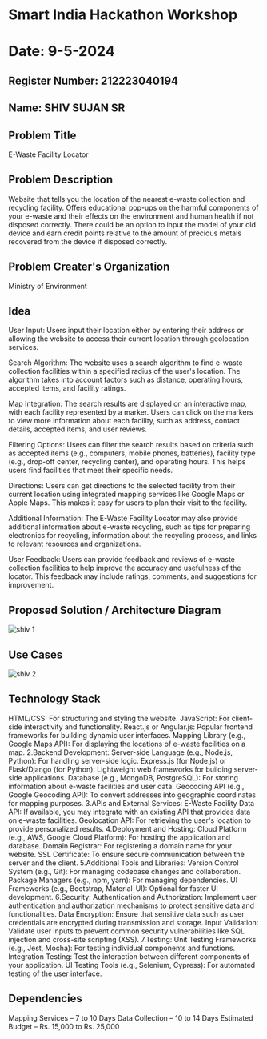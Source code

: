 # Smart India Hackathon Workshop
# Date: 9-5-2024
## Register Number: 212223040194
## Name: SHIV SUJAN SR
## Problem Title
E-Waste Facility Locator
## Problem Description
Website that tells you the location of the nearest e-waste collection and recycling facility. Offers educational pop-ups on the harmful components of your e-waste and their effects on the environment and human health if not disposed correctly. There could be an option to input the model of your old device and earn credit points relative to the amount of precious metals recovered from the device if disposed correctly.
## Problem Creater's Organization
Ministry of Environment

## Idea

User Input:
Users input their location either by entering their address or allowing the website to access their current location through geolocation services.

Search Algorithm:
The website uses a search algorithm to find e-waste collection facilities within a specified radius of the user's location. The algorithm takes into account factors such as distance, operating hours, accepted items, and facility ratings.

Map Integration:
The search results are displayed on an interactive map, with each facility represented by a marker. Users can click on the markers to view more information about each facility, such as address, contact details, accepted items, and user reviews.

Filtering Options:
Users can filter the search results based on criteria such as accepted items (e.g., computers, mobile phones, batteries), facility type (e.g., drop-off center, recycling center), and operating hours. This helps users find facilities that meet their specific needs.

Directions:
Users can get directions to the selected facility from their current location using integrated mapping services like Google Maps or Apple Maps. This makes it easy for users to plan their visit to the facility.

Additional Information:
The E-Waste Facility Locator may also provide additional information about e-waste recycling, such as tips for preparing electronics for recycling, information about the recycling process, and links to relevant resources and organizations.

User Feedback:
Users can provide feedback and reviews of e-waste collection facilities to help improve the accuracy and usefulness of the locator. This feedback may include ratings, comments, and suggestions for improvement.

## Proposed Solution / Architecture Diagram

![shiv 1](https://github.com/shivsujan/SIHPS/assets/145633245/5e5e55d3-3d39-40ba-95a4-6ae59710c386)

## Use Cases

![shiv 2](https://github.com/shivsujan/SIHPS/assets/145633245/409c9626-fe43-4ae0-b065-e1f44c4f37f9)

## Technology Stack

HTML/CSS: For structuring and styling the website. JavaScript: For client-side interactivity and functionality. React.js or Angular.js: Popular frontend frameworks for building dynamic user interfaces. Mapping Library (e.g., Google Maps API): For displaying the locations of e-waste facilities on a map. 2.Backend Development: Server-side Language (e.g., Node.js, Python): For handling server-side logic. Express.js (for Node.js) or Flask/Django (for Python): Lightweight web frameworks for building server-side applications. Database (e.g., MongoDB, PostgreSQL): For storing information about e-waste facilities and user data. Geocoding API (e.g., Google Geocoding API): To convert addresses into geographic coordinates for mapping purposes. 3.APIs and External Services: E-Waste Facility Data API: If available, you may integrate with an existing API that provides data on e-waste facilities. Geolocation API: For retrieving the user's location to provide personalized results. 4.Deployment and Hosting: Cloud Platform (e.g., AWS, Google Cloud Platform): For hosting the application and database. Domain Registrar: For registering a domain name for your website. SSL Certificate: To ensure secure communication between the server and the client. 5.Additional Tools and Libraries: Version Control System (e.g., Git): For managing codebase changes and collaboration. Package Managers (e.g., npm, yarn): For managing dependencies. UI Frameworks (e.g., Bootstrap, Material-UI): Optional for faster UI development. 6.Security: Authentication and Authorization: Implement user authentication and authorization mechanisms to protect sensitive data and functionalities. Data Encryption: Ensure that sensitive data such as user credentials are encrypted during transmission and storage. Input Validation: Validate user inputs to prevent common security vulnerabilities like SQL injection and cross-site scripting (XSS). 7.Testing: Unit Testing Frameworks (e.g., Jest, Mocha): For testing individual components and functions. Integration Testing: Test the interaction between different components of your application. UI Testing Tools (e.g., Selenium, Cypress): For automated testing of the user interface.

## Dependencies

Mapping Services – 7 to 10 Days Data Collection – 10 to 14 Days Estimated Budget – Rs. 15,000 to Rs. 25,000
